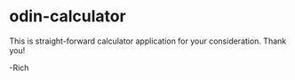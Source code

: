 # odin-calculator

This is straight-forward calculator application for your consideration. Thank you!

-Rich